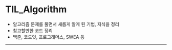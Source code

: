 # TIL_Algorithm



- 알고리즘 문제를 풀면서 새롭게 알게 된 기법, 지식을 정리
- 참고할만한 코드 정리
- 백준, 코드잇, 프로그래머스, SWEA 등



----

